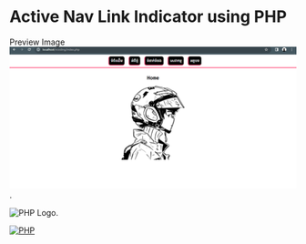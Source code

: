 # Active Nav Link Indicator using PHP

Preview Image 
![Alt text](preview.png).

![PHP Logo](https://www.php.net/images/logos/php-logo.svg).


[![PHP](https://img.shields.io/badge/PHP-%3E%3D%207.0-8892BF.svg)](https://www.php.net/)


